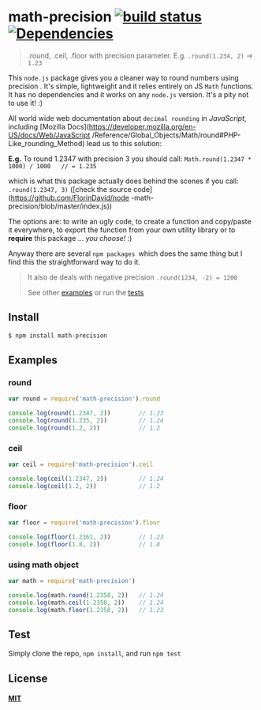 # math-precision [![build status](https://travis-ci.org/FlorinDavid/node-math-precision.svg)](http://travis-ci.org/FlorinDavid/node-math-precision)[![Dependencies](https://img.shields.io/david/FlorinDavid/node-math-precision.svg)](https://david-dm.org/FlorinDavid/node-math-precision)

> .round, .ceil, .floor with precision parameter. E.g. `.round(1.234, 2)` → 
`1.23`

This `node.js` package gives you a cleaner way to round numbers using precision
. It's simple, lightweight and it relies entirely on JS `Math` functions. 
It has no dependencies and it works on any `node.js` version. 
It's a pity not to use it! :)

All world wide web documentation about `decimal rounding` in *JavaScript*, 
including [Mozilla Docs](https://developer.mozilla.org/en-US/docs/Web/JavaScript
/Reference/Global_Objects/Math/round#PHP-Like_rounding_Method) 
lead us to this solution:
 
**E.g.** To round 1.2347 with precision 3 you should call: 
`Math.round(1.2347 * 1000) / 1000   // = 1.235`
  
which is what this package actually does behind the scenes if you call: 
`.round(1.2347, 3)` ([check the source code](https://github.com/FlorinDavid/node
-math-precision/blob/master/index.js))

The options are: to write an ugly code, to create a function and copy/paste it 
everywhere, to export the function from your own utility library or to 
**require** this package ... _you choose!_ :)

Anyway there are several `npm packages `which does the same thing but I find 
this the straightforward way to do it.

> It also de deals with negative precision
>  `.round(1234, -2) = 1200`
>
> See other [examples](#examples) or run the [tests](#test) 

## Install

```sh
$ npm install math-precision
```

## Examples  

### round

```js
var round = require('math-precision').round

console.log(round(1.2347, 2))        // 1.23
console.log(round(1.235, 2))         // 1.24
console.log(round(1.2, 2))           // 1.2

```

### ceil

```js
var ceil = require('math-precision').ceil

console.log(ceil(1.2347, 2))         // 1.24
console.log(ceil(1.2, 2))            // 1.2

```

### floor

```js
var floor = require('math-precision').floor

console.log(floor(1.2361, 2))        // 1.23
console.log(floor(1.8, 2))           // 1.8

```

### using math object

```js
var math = require('math-precision')

console.log(math.round(1.2358, 2))   // 1.24
console.log(math.ceil(1.2358, 2))    // 1.24
console.log(math.floor(1.2358, 2))   // 1.23

```

## Test

Simply clone the repo, `npm install`, and run `npm test`

## License

#### [MIT](https://opensource.org/licenses/MIT)
